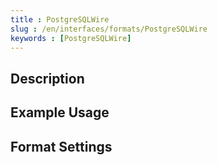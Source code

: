 ```yaml
---
title : PostgreSQLWire
slug : /en/interfaces/formats/PostgreSQLWire
keywords : [PostgreSQLWire]
---
```


## Description

## Example Usage

## Format Settings